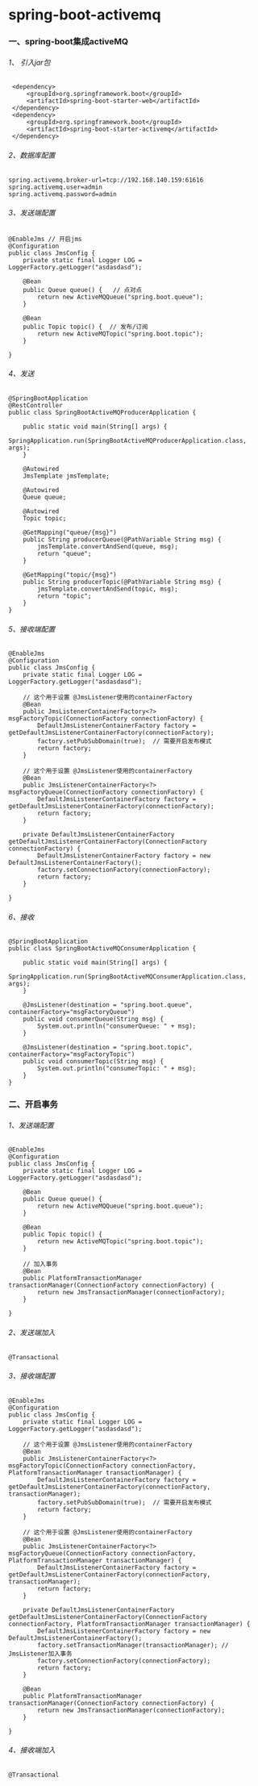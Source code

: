 # spring-boot-activemq

### 一、spring-boot集成activeMQ

###### 1、 引入jar包
     <dependency>
         <groupId>org.springframework.boot</groupId>
         <artifactId>spring-boot-starter-web</artifactId>
     </dependency>
     <dependency>
         <groupId>org.springframework.boot</groupId>
         <artifactId>spring-boot-starter-activemq</artifactId>
     </dependency>

    
###### 2、数据库配置
    spring.activemq.broker-url=tcp://192.168.140.159:61616
    spring.activemq.user=admin
    spring.activemq.password=admin
    
###### 3、发送端配置
    @EnableJms // 开启jms
    @Configuration
    public class JmsConfig {
        private static final Logger LOG = LoggerFactory.getLogger("asdasdasd");
    
        @Bean
        public Queue queue() {   // 点对点
            return new ActiveMQQueue("spring.boot.queue");
        }
    
        @Bean
        public Topic topic() {  // 发布/订阅
            return new ActiveMQTopic("spring.boot.topic");
        }
    
    }
    
###### 4、发送
    @SpringBootApplication
    @RestController
    public class SpringBootActiveMQProducerApplication {
    
        public static void main(String[] args) {
            SpringApplication.run(SpringBootActiveMQProducerApplication.class, args);
        }
    
        @Autowired
        JmsTemplate jmsTemplate;
    
        @Autowired
        Queue queue;
    
        @Autowired
        Topic topic;
    
        @GetMapping("queue/{msg}")
        public String producerQueue(@PathVariable String msg) {
            jmsTemplate.convertAndSend(queue, msg);
            return "queue";
        }
    
        @GetMapping("topic/{msg}")
        public String producerTopic(@PathVariable String msg) {
            jmsTemplate.convertAndSend(topic, msg);
            return "topic";
        }
    }
    

###### 5、接收端配置
    @EnableJms
    @Configuration
    public class JmsConfig {
        private static final Logger LOG = LoggerFactory.getLogger("asdasdasd");
    
        // 这个用于设置 @JmsListener使用的containerFactory
        @Bean
        public JmsListenerContainerFactory<?> msgFactoryTopic(ConnectionFactory connectionFactory) {
            DefaultJmsListenerContainerFactory factory = getDefaultJmsListenerContainerFactory(connectionFactory);
            factory.setPubSubDomain(true);  // 需要开启发布模式
            return factory;
        }
    
        // 这个用于设置 @JmsListener使用的containerFactory
        @Bean
        public JmsListenerContainerFactory<?> msgFactoryQueue(ConnectionFactory connectionFactory) {
            DefaultJmsListenerContainerFactory factory = getDefaultJmsListenerContainerFactory(connectionFactory);
            return factory;
        }
    
        private DefaultJmsListenerContainerFactory getDefaultJmsListenerContainerFactory(ConnectionFactory connectionFactory) {
            DefaultJmsListenerContainerFactory factory = new DefaultJmsListenerContainerFactory();
            factory.setConnectionFactory(connectionFactory);
            return factory;
        }
    
    }

###### 6、接收
    @SpringBootApplication
    public class SpringBootActiveMQConsumerApplication {
    
        public static void main(String[] args) {
            SpringApplication.run(SpringBootActiveMQConsumerApplication.class, args);
        }
    
        @JmsListener(destination = "spring.boot.queue", containerFactory="msgFactoryQueue")
        public void consumerQueue(String msg) {
            System.out.println("consumerQueue: " + msg);
        }
    
        @JmsListener(destination = "spring.boot.topic", containerFactory="msgFactoryTopic")
        public void consumerTopic(String msg) {
            System.out.println("consumerTopic: " + msg);
        }
    }
    
### 二、开启事务

###### 1、发送端配置
    @EnableJms
    @Configuration
    public class JmsConfig {
        private static final Logger LOG = LoggerFactory.getLogger("asdasdasd");
    
        @Bean
        public Queue queue() {
            return new ActiveMQQueue("spring.boot.queue");
        }
    
        @Bean
        public Topic topic() {
            return new ActiveMQTopic("spring.boot.topic");
        }
    
        // 加入事务
        @Bean
        public PlatformTransactionManager transactionManager(ConnectionFactory connectionFactory) {
            return new JmsTransactionManager(connectionFactory);
        }
    
    }

###### 2、发送端加入 
    @Transactional

###### 3、接收端配置
    @EnableJms
    @Configuration
    public class JmsConfig {
        private static final Logger LOG = LoggerFactory.getLogger("asdasdasd");
    
        // 这个用于设置 @JmsListener使用的containerFactory
        @Bean
        public JmsListenerContainerFactory<?> msgFactoryTopic(ConnectionFactory connectionFactory, PlatformTransactionManager transactionManager) {
            DefaultJmsListenerContainerFactory factory = getDefaultJmsListenerContainerFactory(connectionFactory, transactionManager);
            factory.setPubSubDomain(true);  // 需要开启发布模式
            return factory;
        }
    
        // 这个用于设置 @JmsListener使用的containerFactory
        @Bean
        public JmsListenerContainerFactory<?> msgFactoryQueue(ConnectionFactory connectionFactory, PlatformTransactionManager transactionManager) {
            DefaultJmsListenerContainerFactory factory = getDefaultJmsListenerContainerFactory(connectionFactory, transactionManager);
            return factory;
        }
    
        private DefaultJmsListenerContainerFactory getDefaultJmsListenerContainerFactory(ConnectionFactory connectionFactory, PlatformTransactionManager transactionManager) {
            DefaultJmsListenerContainerFactory factory = new DefaultJmsListenerContainerFactory();
            factory.setTransactionManager(transactionManager); // JmsListener加入事务
            factory.setConnectionFactory(connectionFactory);
            return factory;
        }
    
        @Bean
        public PlatformTransactionManager transactionManager(ConnectionFactory connectionFactory) {
            return new JmsTransactionManager(connectionFactory);
        }
    
    }
    
###### 4、接收端加入 
    @Transactional